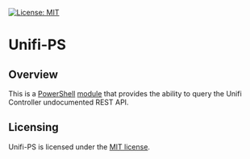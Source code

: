 [![License: MIT](https://img.shields.io/badge/License-MIT-yellow.svg)](LICENSE)

# Unifi-PS

## Overview

This is a [PowerShell](https://microsoft.com/powershell) [module](https://technet.microsoft.com/en-us/library/dd901839.aspx)
that provides the ability to query the Unifi Controller undocumented REST API.

## Licensing

Unifi-PS is licensed under the [MIT license](LICENSE).